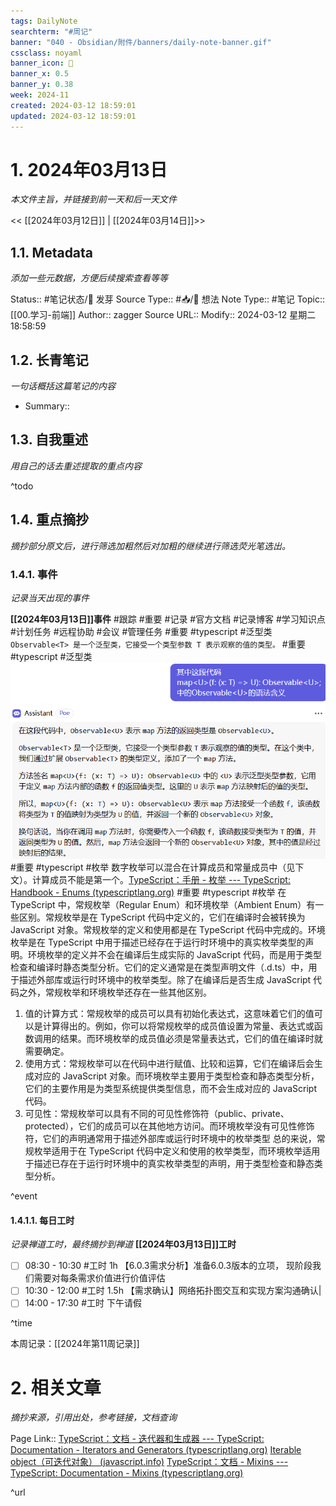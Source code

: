```yaml
---
tags: DailyNote
searchterm: "#周记"
banner: "040 - Obsidian/附件/banners/daily-note-banner.gif"
cssclass: noyaml
banner_icon: 💌
banner_x: 0.5
banner_y: 0.38
week: 2024-11
created: 2024-03-12 18:59:01
updated: 2024-03-12 18:59:01
---
```


# 1. 2024年03月13日

_本文件主旨，并链接到前一天和后一天文件_

<< [[2024年03月12日]] | [[2024年03月14日]]>>

## 1.1. Metadata

_添加一些元数据，方便后续搜索查看等等_

Status:: #笔记状态/🌱 发芽
Source Type:: #📥/💭 想法 
Note Type:: #笔记
Topic:: [[00.学习-前端]]
Author:: zagger
Source URL::
Modify:: 2024-03-12 星期二 18:58:59

## 1.2. 长青笔记

_一句话概括这篇笔记的内容_

- Summary::

## 1.3. 自我重述

_用自己的话去重述提取的重点内容_

^todo

## 1.4. 重点摘抄

_摘抄部分原文后，进行筛选加粗然后对加粗的继续进行筛选荧光笔选出。_

### 1.4.1. 事件

_记录当天出现的事件_

**[[2024年03月13日]]事件** 
#跟踪 #重要 #记录 #官方文档 #记录博客 #学习知识点 #计划任务 #远程协助 #会议 #管理任务
#重要 #typescript #泛型类 `Observable<T> 是一个泛型类，它接受一个类型参数 T 表示观察的值的类型。`
#重要 #typescript #泛型类![image.png](https://raw.githubusercontent.com/zaggerj/obsidian_picgo/main/obsidian/20240313104950.png)
#重要 #typescript #枚举 数字枚举可以混合在计算成员和常量成员中（见下文）。计算成员不能是第一个。[TypeScript：手册 - 枚举 --- TypeScript: Handbook - Enums (typescriptlang.org)](https://www.typescriptlang.org/docs/handbook/enums.html)
#重要 #typescript #枚举 在 TypeScript 中，常规枚举（Regular Enum）和环境枚举（Ambient Enum）有一些区别。常规枚举是在 TypeScript 代码中定义的，它们在编译时会被转换为 JavaScript 对象。常规枚举的定义和使用都是在 TypeScript 代码中完成的。环境枚举是在 TypeScript 中用于描述已经存在于运行时环境中的真实枚举类型的声明。环境枚举的定义并不会在编译后生成实际的 JavaScript 代码，而是用于类型检查和编译时静态类型分析。它们的定义通常是在类型声明文件（.d.ts）中，用于描述外部库或运行时环境中的枚举类型。除了在编译后是否生成 JavaScript 代码之外，常规枚举和环境枚举还存在一些其他区别。
1. 值的计算方式：常规枚举的成员可以具有初始化表达式，这意味着它们的值可以是计算得出的。例如，你可以将常规枚举的成员值设置为常量、表达式或函数调用的结果。而环境枚举的成员值必须是常量表达式，它们的值在编译时就需要确定。
2. 使用方式：常规枚举可以在代码中进行赋值、比较和运算，它们在编译后会生成对应的 JavaScript 对象。而环境枚举主要用于类型检查和静态类型分析，它们的主要作用是为类型系统提供类型信息，而不会生成对应的 JavaScript 代码。
3. 可见性：常规枚举可以具有不同的可见性修饰符（public、private、protected），它们的成员可以在其他地方访问。而环境枚举没有可见性修饰符，它们的声明通常用于描述外部库或运行时环境中的枚举类型
总的来说，常规枚举适用于在 TypeScript 代码中定义和使用的枚举类型，而环境枚举适用于描述已存在于运行时环境中的真实枚举类型的声明，用于类型检查和静态类型分析。

^event

#### 1.4.1.1. 每日工时

_记录禅道工时，最终摘抄到禅道_
**[[2024年03月13日]]工时**
- [ ] 08:30 - 10:30 #工时  1h 【6.0.3需求分析】准备6.0.3版本的立项， 现阶段我们需要对每条需求价值进行价值评估
- [ ] 10:30 - 12:00 #工时  1.5h 【需求确认】网络拓扑图交互和实现方案沟通确认|
- [ ] 14:00 - 17:30 #工时  下午请假 

^time

本周记录：[[2024年第11周记录]]

# 2. 相关文章

_摘抄来源，引用出处，参考链接，文档查询_

Page Link::
[TypeScript：文档 - 迭代器和生成器 --- TypeScript: Documentation - Iterators and Generators (typescriptlang.org)](https://www.typescriptlang.org/docs/handbook/iterators-and-generators.html)
[Iterable object（可迭代对象） (javascript.info)](https://zh.javascript.info/iterable)
[TypeScript：文档 - Mixins --- TypeScript: Documentation - Mixins (typescriptlang.org)](https://www.typescriptlang.org/docs/handbook/mixins.html)

^url
